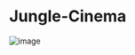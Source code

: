 # Jungle-Cinema
![image](https://user-images.githubusercontent.com/84004367/167288096-c093d5b5-f854-4e77-a014-ea9df736b32b.png)

<!-- 

.footer .footer_content > div:last-child dd::after
로 했을 경우 잘 동작하지 않았다.
last-child : 형제 요소의 그룹 중 마지막 요소를 나타낸다.
last-of-type : 형제 요소의 그룹 중 해당타입의 마지막 요소를 나타낸다.
따라서 div뿐만이 아닌 같은 레벨의 형제 요소도 포함이 되므로 원하는 결과를 얻지 못할 수 있다.
또한 코드를 수정할 경우 다른 요소가 추가될 경우도 있을 수 있기 때문에 last-of-type을 사용하는 것이 유지보수 측면에서도 좋다.
.footer .footer_content > div:last-of-type dd::after
로 수정하여 잘 동작하게 되었다.
 
-->
